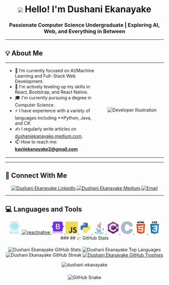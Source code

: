 <h1 align="center">
  <img src="https://media.giphy.com/media/v1.Y2lkPTc5MGI3NjExcHk3MGM2NmZoMjJ2azZkMm91eDJodmVsaTQ2MWloZWswczh0YmZ4YSZlcD12MV9naWZzX3NlYXJjaCZjdD1n/78XCFBGOlS6keY1Bil/giphy.gif" width="70px"/> 
  Hello! I'm Dushani Ekanayake
</h1>
<h3 align="center">Passionate Computer Science Undergraduate | Exploring AI, Web, and Everything in Between</h3>

---

## 💡 About Me

<table>
  <tr>
    <td width="60%">
      <ul>
        <li>🔭 I’m currently focused on AI/Machine Learning and Full-Stack Web Development.</li>
        <li>🌱 I'm actively leveling up my skills in React, Bootstrap, and React Native.</li>
        <li>🎓 I'm currently pursuing a degree in Computer Science.</li>
        <li>⚡ I have experience with a variety of languages including **Python, Java, and C#.</li>
        <li>✍️ I regularly write articles on <a href="https://dushaniekanayake.medium.com" target="_blank">dushaniekanayake.medium.com</a>.</li>
        <li>📫 How to reach me: <strong><a href="mailto:kaviiekanayake2@gmail.com">kaviiekanayake2@gmail.com</a></strong></li>
      </ul>
    </td>
    <td width="40%" align="center">
      <img src="https://media.giphy.com/media/v1.Y2lkPWVjZjA1ZTQ3NGw4ZnVjaXVnN3JvcXY2ejlsZDRqM2V6OGNtMWk5ZWVlaG4zNGdvYiZlcD12MV9naWZzX3JlbGF0ZWQmY3Q9Zw/k81NasbqkKA5HSyJxN/giphy.gif" alt="Developer Illustration" width="600" />
    </td>
  </tr>
</table>

---

## 🔗 Connect With Me

<p align="center">
  <a href="https://linkedin.com/in/dushani ekanayake" target="blank">
    <img align="center" src="https://raw.githubusercontent.com/rahuldkjain/github-profile-readme-generator/master/src/images/icons/Social/linked-in-alt.svg" alt="Dushani Ekanayake LinkedIn" height="30" width="40" />
  </a>
  <a href="https://dushaniekanayake.medium.com" target="blank">
    <img align="center" src="https://cdn.jsdelivr.net/npm/simple-icons@v11/icons/medium.svg" alt="Dushani Ekanayake Medium" height="30" width="40" />
  </a>
  <a href="mailto:kaviiekanayake2@gmail.com" target="blank">
    <img align="center" src="https://skillicons.dev/icons?i=mail" alt="Email" height="30" width="40" />
  </a>
</p>

---

## 💻 Languages and Tools

<p align="center"> 
  <a href="https://reactjs.org/" target="_blank" rel="noreferrer"> <img src="https://raw.githubusercontent.com/devicons/devicon/master/icons/react/react-original-wordmark.svg" alt="react" width="40" height="40"/> </a> 
  <a href="https://reactnative.dev/" target="_blank" rel="noreferrer"> <img src="https://reactnative.dev/img/header_logo.svg" alt="reactnative" width="40" height="40"/> </a>
  <a href="https://getbootstrap.com" target="_blank" rel="noreferrer"> <img src="https://raw.githubusercontent.com/devicons/devicon/master/icons/bootstrap/bootstrap-plain-wordmark.svg" alt="bootstrap" width="40" height="40"/> </a> 
  <a href="https://developer.mozilla.org/en-US/docs/Web/JavaScript" target="_blank" rel="noreferrer"> <img src="https://raw.githubusercontent.com/devicons/devicon/master/icons/javascript/javascript-original.svg" alt="javascript" width="40" height="40"/> </a> 
  <a href="https://www.python.org" target="_blank" rel="noreferrer"> <img src="https://raw.githubusercontent.com/devicons/devicon/master/icons/python/python-original.svg" alt="python" width="40" height="40"/> </a> 
  <a href="https://www.java.com" target="_blank" rel="noreferrer"> <img src="https://raw.githubusercontent.com/devicons/devicon/master/icons/java/java-original.svg" alt="java" width="40" height="40"/> </a> 
  <a href="https://www.w3schools.com/cs/" target="_blank" rel="noreferrer"> <img src="https://raw.githubusercontent.com/devicons/devicon/master/icons/csharp/csharp-original.svg" alt="csharp" width="40" height="40"/> </a> 
  <a href="https://www.cprogramming.com/" target="_blank" rel="noreferrer"> <img src="https://raw.githubusercontent.com/devicons/devicon/master/icons/c/c-original.svg" alt="c" width="40" height="40"/> </a> 
  <a href="https://www.w3schools.com/html/" target="_blank" rel="noreferrer"> <img src="https://raw.githubusercontent.com/devicons/devicon/master/icons/html5/html5-original-wordmark.svg" alt="html5" width="40" height="40"/> </a> 
  <a href="https://www.w3schools.com/css/" target="_blank" rel="noreferrer"> <img src="https://raw.githubusercontent.com/devicons/devicon/master/icons/css3/css3-original-wordmark.svg" alt="css3" width="40" height="40"/> </a> 
###
## 📈 GitHub Stats

<div align="center">
  <img src="https://github-readme-stats.vercel.app/api?username=dushani-ekanayake&show_icons=true&locale=en&theme=dark" alt="Dushani Ekanayake GitHub Stats" />
  
  <img src="https://github-readme-stats.vercel.app/api/top-langs?username=dushani-ekanayake&show_icons=true&locale=en&layout=compact&theme=dark" alt="Dushani Ekanayake Top Languages" />

  <img src="https://github-readme-streak-stats.herokuapp.com/?user=dushani-ekanayake&theme=dark" alt="Dushani Ekanayake GitHub Streak" />
  
  <a href="https://github.com/ryo-ma/github-profile-trophy">
    <img src="https://github-profile-trophy.vercel.app/?username=dushani-ekanayake&theme=dark" alt="Dushani Ekanayake GitHub Trophies" />
  </a>
</div>

<p align="center">
  <img src="https://komarev.com/ghpvc/?username=dushani-ekanayake&label=Profile%20views&color=4CAF50&style=flat" alt="dushani-ekanayake" />
</p>

### 

<p align="center">
  <img src="https://raw.githubusercontent.com/Dushani-Ekanayake/Dushani-Ekanayake/output/github-snake-dark.gif" alt="GitHub Snake" style="max-width: 100%;">
</p>

###
